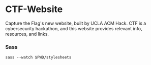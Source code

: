 # CTF-WebsiteCapture the Flag's new website, built by UCLA ACM Hack. CTF is a cybersecurity hackathon, and this website provides relevant info, resources, and links. ### Sass```shellsass --watch $PWD/stylesheets```